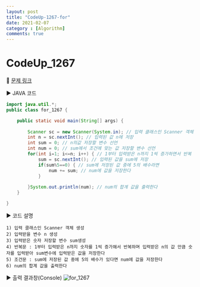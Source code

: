 ```yaml
---
layout: post
title: "CodeUp-1267-for"
date: 2021-02-07
category : [Algorithm]
comments: true
---
```


# CodeUp_1267

🎈 [문제 링크](https://www.codeup.kr/problem.php?id=1267)

▶ JAVA 코드 

```java
import java.util.*;
public class for_1267 {

	public static void main(String[] args) {
		
		Scanner sc = new Scanner(System.in); // 입력 클래스인 Scanner 객체 생성
		int n = sc.nextInt(); // 입력된 값 n에 저장
		int sum = 0; // n의값 저장할 변수 선언
		int num = 0; // sum에서 조건에 맞는 값 저장할 변수 선언
		for(int i=1; i<=n; i++) { // 1부터 입력받은 n까지 1씩 증가하면서 반복
			sum = sc.nextInt(); // 입력된 값을 sum에 저장
			if(sum%5==0) { // sum에 저장된 값 중에 5의 배수라면
				num += sum; // num에 값을 저장한다
			}
			
		}System.out.println(num); // num의 합계 값을 출력한다
	}

}
```

▶ 코드 설명

    1) 입력 클래스인 Scanner 객체 생성
    2) 입력받을 변수 n 생성
    3) 입력받은 숫자 저장할 변수 sum생성
	4) 반복문 : 1부터 입력받은 n까지 숫자를 1씩 증가해서 반복하며 입력받은 n의 값 만큼 숫자를 입력받아 sum변수에 입력받은 값을 저장한다
    5) 조건문 : sum에 저장된 값 중에 5의 배수가 있다면 num에 값을 저장한다 
    6) num의 합계 값을 출력한다

▶ 출력 결과창(Console)
![for_1267](https://user-images.githubusercontent.com/65608960/107144614-b8f8ac80-697f-11eb-80d3-bf88dc696df0.JPG)
